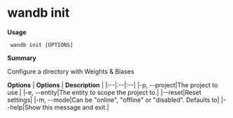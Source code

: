 # wandb init

**Usage**

` wandb init [OPTIONS]`

**Summary**

Configure a directory with Weights & Biases


**Options**
| **Options** | **Description** |
|:--|:--|:--|
|-p, --project|The project to use.|
|-e, --entity|The entity to scope the project to.|
|--reset|Reset settings|
|-m, --mode|Can be "online", "offline" or "disabled". Defaults to|
|--help|Show this message and exit.|


